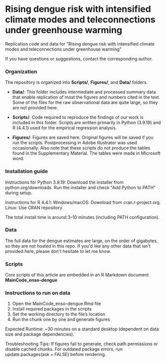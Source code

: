 # Rising dengue risk with intensified climate modes and teleconnections under greenhouse warming

Replication code and data for "Rising dengue risk with intensified climate modes and teleconnections under greenhouse warming" 

If you have questions or suggestions, contact the corresponding author.

### Organization 

The repository is organized into **Scripts/**, **Figures/**, and **Data/** folders.

- **Data/**: This folder includes intermediate and processed summary data that enable replication of most the figures and numbers cited in the text. Some of the files for the raw observational data are quite large, so they are not provided here.

- **Scripts/**: Code required to reproduce the findings of our work is included in this folder. Scripts are written primarily in Python (3.9.19) and R (4.4.1) used for the empirical regression analysis.

- **Figures/**: Figures are saved here. Original figures will be saved if you run the scripts. Postprocessing in Adobe Illustrator was used occasionally. Also note that these scripts do not produce the tables found in the Supplementary Material. The tables were made in Microsoft word.

### Installation guide

Instructions for Python 3.9.19:
Download the installer from python.org/downloads.
Run the installer and check "Add Python to PATH" during setup.

Instructions for R 4.4.1:
Windows/macOS: Download from cran.r-project.org.
Linux: Use CRAN repository

The total install time is around 3–10 minutes (including PATH configuration).

### Data 

The full data for the dengue estimates are large, on the order of gigabytes, so they are not hosted in this repo. If you'd like any other data that isn't provided here, please don't hesitate to let me know.

### Scripts

Core scripts of this article are embedded in an R Markdown document **MainCode_enso-dengue**

### Instructions to run on data

1. Open the MainCode_enso-dengue.Rmd file
2. Install required packages in the scripts
3. Set the working directory to the file’s location
4. Run the chunk one by one and generate figures

Expected Runtime: ~30 minutes on a standard desktop (dependent on data size and package dependencies).

Troubleshooting Tips:
If figures fail to generate, check path permissions or disable cached chunks.
For outdated package errors, run update.packages(ask = FALSE) before rendering.
